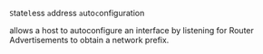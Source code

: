 

`S`tate`l`ess `a`ddress `a`uto`c`onfiguration

allows a host to autoconfigure an interface by listening for Router Advertisements to obtain a network prefix.
